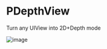# PDepthView
Turn any UIView into 2D+Depth mode


![image](https://media.giphy.com/media/LOj219NurGOa3yRwrk/giphy.gif)
